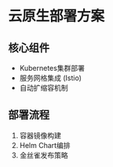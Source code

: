 # 云原生部署方案

## 核心组件
- Kubernetes集群部署
- 服务网格集成 (Istio)
- 自动扩缩容机制

## 部署流程
1. 容器镜像构建
2. Helm Chart编排
3. 金丝雀发布策略

